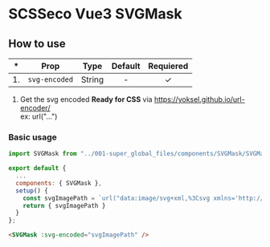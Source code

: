 # SCSSeco Vue3 SVGMask

## How to use

| \*  | Prop          | Type   | Default | Requiered |
| :-: | ------------- | ------ | :-----: | :-------: |
| 1.  | `svg-encoded` | String |    -    |  &check;  |

1. Get the svg encoded **Ready for CSS** via https://yoksel.github.io/url-encoder/ <br> ex: url("...")

### Basic usage

```js
import SVGMask from "../001-super_global_files/components/SVGMask/SVGMask.vue";

export default {
  ...
  components: { SVGMask },
  setup() {
    const svgImagePath = `url("data:image/svg+xml,%3Csvg xmlns='http://www.w3.org/2000/svg'%3E%3Ccircle r='50' cx='50' cy='50' fill='tomato'/%3E%3Ccircle r='41' cx='47' cy='50' fill='orange'/%3E%3Ccircle r='33' cx='48' cy='53' fill='gold'/%3E%3Ccircle r='25' cx='49' cy='51' fill='yellowgreen'/%3E%3Ccircle r='17' cx='52' cy='50' fill='lightseagreen'/%3E%3Ccircle r='9' cx='55' cy='48' fill='teal'/%3E%3C/svg%3E")`
    return { svgImagePath }
  }
};
```

```html
<SVGMask :svg-encoded="svgImagePath" />
```
